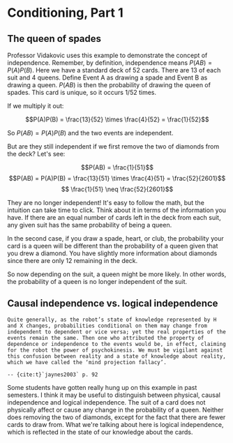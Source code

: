 # Conditioning, Part 1

## The queen of spades

Professor Vidakovic uses this example to demonstrate the concept of independence. Remember, by definition, independence means $P(AB) = P(A)P(B)$. Here we have a standard deck of 52 cards. There are 13 of each suit and 4 queens. Define Event A as drawing a spade and Event B as drawing a queen. $P(AB)$ is then the probability of drawing the queen of spades. This card is unique, so it occurs $1/52$ times.

If we multiply it out:

$$P(A)P(B) = \frac{13}{52} \times \frac{4}{52} = \frac{1}{52}$$

So $P(AB) = P(A)P(B)$ and the two events are independent.

But are they still independent if we first remove the two of diamonds from the deck? Let's see:


$$P(AB) = \frac{1}{51}$$
$$P(AB) = P(A)P(B) = \frac{13}{51} \times \frac{4}{51} = \frac{52}{2601}$$
$$ \frac{1}{51} \neq \frac{52}{2601}$$

They are no longer independent! It's easy to follow the math, but the intuition can take time to click. Think about it in terms of the information you have. If there are an equal number of cards left in the deck from each suit, any given suit has the same probability of being a queen.

In the second case, if you draw a spade, heart, or club, the probability your card is a queen will be different than the probability of a queen given that you drew a diamond. You have slightly more information about diamonds since there are only 12 remaining in the deck.

So now depending on the suit, a queen might be more likely. In other words, the probability of a queen is no longer independent of the suit.


## Causal independence vs. logical independence

```{epigraph}
Quite generally, as the robot’s state of knowledge represented by H and X changes, probabilities conditional on them may change from independent to dependent or vice versa; yet the real properties of the events remain the same. Then one who attributed the property of dependence or independence to the events would be, in effect, claiming for the robot the power of psychokinesis. We must be vigilant against this confusion between reality and a state of knowledge about reality, which we have called the ‘mind projection fallacy’.

-- {cite:t}`jaynes2003` p. 92
```

Some students have gotten really hung up on this example in past semesters. I think it may be useful to distinguish between physical, causal independence and logical independence. The suit of a card does not physically affect or cause any change in the probability of a queen. Neither does removing the two of diamonds, except for the fact that there are fewer cards to draw from. What we're talking about here is logical independence, which is reflected in the state of our knowledge about the cards.
